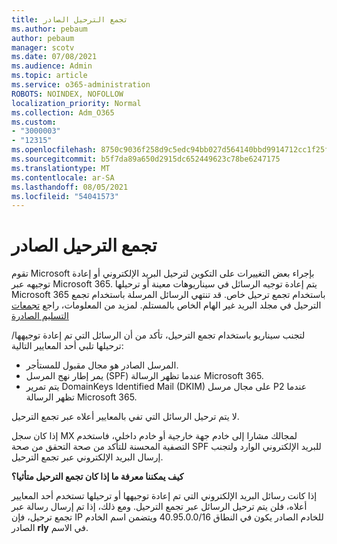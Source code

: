 ```yaml
---
title: تجمع الترحيل الصادر
ms.author: pebaum
author: pebaum
manager: scotv
ms.date: 07/08/2021
ms.audience: Admin
ms.topic: article
ms.service: o365-administration
ROBOTS: NOINDEX, NOFOLLOW
localization_priority: Normal
ms.collection: Adm_O365
ms.custom:
- "3000003"
- "12315"
ms.openlocfilehash: 8750c9036f258d9c5edc94bb027d564140bbd9914712cc1f25ff3abc3f4b9468
ms.sourcegitcommit: b5f7da89a650d2915dc652449623c78be6247175
ms.translationtype: MT
ms.contentlocale: ar-SA
ms.lasthandoff: 08/05/2021
ms.locfileid: "54041573"
---
```

# <a name="outbound-relay-pool"></a>تجمع الترحيل الصادر

تقوم Microsoft بإجراء بعض التغييرات على التكوين لترحيل البريد الإلكتروني أو إعادة توجيهه عبر Microsoft 365. يتم إعادة توجيه الرسائل في سيناريوهات معينة أو ترحيلها Microsoft 365 باستخدام تجمع ترحيل خاص. قد تنتهي الرسائل المرسلة باستخدام تجمع الترحيل في مجلد البريد غير الهام الخاص بالمستلم. لمزيد من المعلومات، راجع [تجمعات التسليم الصادرة](/microsoft-365/security/office-365-security/high-risk-delivery-pool-for-outbound-messages#relay-pool)

لتجنب سيناريو باستخدام تجمع الترحيل، تأكد من أن الرسائل التي تم إعادة توجيهها/ترحيلها تلبي أحد المعايير التالية:

- المرسل الصادر هو مجال مقبول للمستأجر.
- يمر إطار نهج المرسل (SPF) عندما تظهر الرسالة Microsoft 365.
- يتم تمرير DomainKeys Identified Mail (DKIM) على مجال مرسل P2 عندما تظهر الرسالة Microsoft 365.
 
لا يتم ترحيل الرسائل التي تفي بالمعايير أعلاه عبر تجمع الترحيل.

إذا كان سجل MX لمجالك مشارا إلى خادم جهة خارجية أو خادم داخلي، فاستخدم التصفية المحسنة للتأكد من صحة التحقق من صحة SPF للبريد الإلكتروني الوارد ولتجنب إرسال البريد الإلكتروني عبر تجمع الترحيل.

**كيف يمكننا معرفة ما إذا كان تجمع الترحيل متأثيا؟**

إذا كانت رسائل البريد الإلكتروني التي تم إعادة توجيهها أو ترحيلها تستخدم أحد المعايير أعلاه، فلن يتم ترحيل الرسائل عبر تجمع الترحيل. ومع ذلك، إذا تم إرسال رسالة عبر تجمع ترحيل، فإن IP للخادم الصادر يكون في النطاق 40.95.0.0/16 ويتضمن اسم الخادم الصادر **rly** في الاسم.

